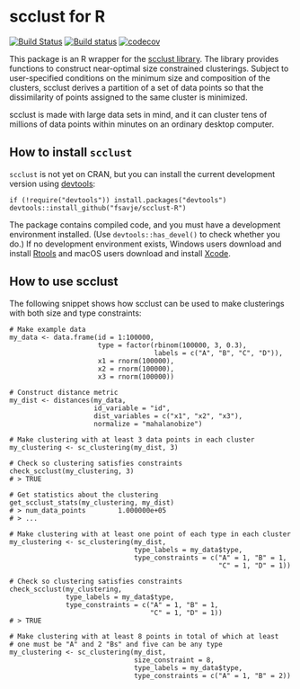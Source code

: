 # scclust for R

[![Build Status](https://travis-ci.org/fsavje/scclust-R.svg?branch=master)](https://travis-ci.org/fsavje/scclust-R)
[![Build status](https://ci.appveyor.com/api/projects/status/27c35hhx7vpigs7k/branch/master?svg=true)](https://ci.appveyor.com/project/fsavje/scclust-r/branch/master)
[![codecov](https://codecov.io/gh/fsavje/scclust-R/branch/master/graph/badge.svg)](https://codecov.io/gh/fsavje/scclust-R)

This package is an R wrapper for the [scclust library](https://github.com/fsavje/scclust). The library provides functions to construct near-optimal size constrained clusterings. Subject to user-specified conditions on the minimum size and composition of the clusters, scclust derives a partition of a set of data points so that the dissimilarity of points assigned to the same cluster is minimized.

scclust is made with large data sets in mind, and it can cluster tens of millions of data points within minutes on an ordinary desktop computer. 


## How to install `scclust`

`scclust` is not yet on CRAN, but you can install the current development version using [devtools](https://github.com/hadley/devtools):

```{r}
if (!require("devtools")) install.packages("devtools")
devtools::install_github("fsavje/scclust-R")
```

The package contains compiled code, and you must have a development environment installed. (Use `devtools::has_devel()` to check whether you do.) If no development environment exists, Windows users download and install [Rtools](https://cran.r-project.org/bin/windows/Rtools/) and macOS users download and install [Xcode](https://itunes.apple.com/us/app/xcode/id497799835).


## How to use scclust

The following snippet shows how scclust can be used to make clusterings with both size and type constraints:

```{r}
# Make example data
my_data <- data.frame(id = 1:100000,
                      type = factor(rbinom(100000, 3, 0.3),
                                    labels = c("A", "B", "C", "D")),
                      x1 = rnorm(100000),
                      x2 = rnorm(100000),
                      x3 = rnorm(100000))

# Construct distance metric
my_dist <- distances(my_data,
                     id_variable = "id",
                     dist_variables = c("x1", "x2", "x3"),
                     normalize = "mahalanobize")

# Make clustering with at least 3 data points in each cluster
my_clustering <- sc_clustering(my_dist, 3)

# Check so clustering satisfies constraints
check_scclust(my_clustering, 3)
# > TRUE

# Get statistics about the clustering
get_scclust_stats(my_clustering, my_dist)
# > num_data_points        1.000000e+05
# > ...

# Make clustering with at least one point of each type in each cluster
my_clustering <- sc_clustering(my_dist,
                               type_labels = my_data$type,
                               type_constraints = c("A" = 1, "B" = 1,
                                                    "C" = 1, "D" = 1))

# Check so clustering satisfies constraints
check_scclust(my_clustering,
              type_labels = my_data$type,
              type_constraints = c("A" = 1, "B" = 1,
                                   "C" = 1, "D" = 1))
# > TRUE

# Make clustering with at least 8 points in total of which at least
# one must be "A" and 2 "Bs" and five can be any type
my_clustering <- sc_clustering(my_dist,
                               size_constraint = 8,
                               type_labels = my_data$type,
                               type_constraints = c("A" = 1, "B" = 2))

```
